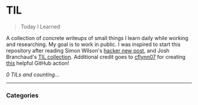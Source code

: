 # TIL
> Today I Learned

A collection of concrete writeups of small things I learn daily while working
and researching. My goal is to work in public. I was inspired to start this
repository after reading Simon Wilson's [hacker new post][1], and
Josh Branchaud's [TIL collection][2]. Additional credit goes to [cflynn07][3] for creating [this][4] helpful GitHub  action!


_0 TILs and counting..._

---

### Categories


[1]: https://simonwillison.net/2020/Apr/20/self-rewriting-readme/
[2]: https://github.com/jbranchaud/til
[3]: https://github.com/cflynn07
[4]: https://github.com/marketplace/actions/til-auto-format-readme
